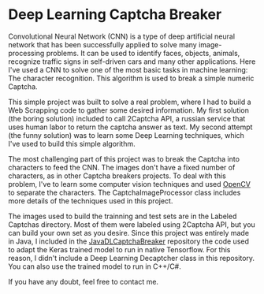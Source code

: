 Deep Learning Captcha Breaker
===================

Convolutional Neural Network (CNN) is a type of deep artificial neural network that has been successfully applied to solve many image-processing problems. It can be used to identify faces, objects, animals, recognize traffic signs in self-driven cars and many other applications. Here I've used a CNN to solve one of the most basic tasks in machine learning: The character recognition. This algorithm is used to break a simple numeric Captcha.

This simple project was built to solve a real problem, where I had to build a Web Scrapping code to gather some desired information. My first solution (the boring solution) included to call 2Captcha API, a russian service that uses human labor to return the captcha answer as text. My second attempt (the funny solution) was to learn some Deep Learning techniques, which I've used to build this simple algorithm.

The most challenging part of this project was to break the Captcha into characters to feed the CNN. The images don't have a fixed number of characters, as in other Captcha breakers projects. To deal with this problem, I've to learn some computer vision techniques and used [OpenCV](https://opencv.org/) to separate the characters. The CaptchaImageProcessor class includes more details of the techniques used in this project.

The images used to build the trainning and test sets are in the Labeled Captchas directory. Most of them were labeled using 2Captcha API, but you can build your own set as you desire. Since this project was entirely made in Java, I included in the [JavaDLCaptchaBreaker](https://github.com/marinelligiovanna/JavaDLCaptchaBreaker/tree/master) repository the code used to adapt the Keras trained model to run in native Tensorflow. For this reason, I didn't include a Deep Learning Decaptcher class in this repository. You can also use the trained model to run in C++/C#.

If you have any doubt, feel free to contact me.


